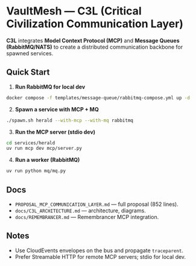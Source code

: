 # VaultMesh — C3L (Critical Civilization Communication Layer)

**C3L** integrates **Model Context Protocol (MCP)** and **Message Queues (RabbitMQ/NATS)** to create a distributed communication backbone for spawned services.

## Quick Start

1) **Run RabbitMQ for local dev**

```bash
docker compose -f templates/message-queue/rabbitmq-compose.yml up -d
```

2) **Spawn a service with MCP + MQ**

```bash
./spawn.sh herald --with-mcp --with-mq rabbitmq
```

3) **Run the MCP server (stdio dev)**

```bash
cd services/herald
uv run mcp dev mcp/server.py
```

4) **Run a worker (RabbitMQ)**

```bash
uv run python mq/mq.py
```

## Docs

- `PROPOSAL_MCP_COMMUNICATION_LAYER.md` — full proposal (852 lines).  
- `docs/C3L_ARCHITECTURE.md` — architecture, diagrams.  
- `docs/REMEMBRANCER.md` — Remembrancer MCP integration.

## Notes

- Use CloudEvents envelopes on the bus and propagate `traceparent`.  
- Prefer Streamable HTTP for remote MCP servers; stdio for local dev.